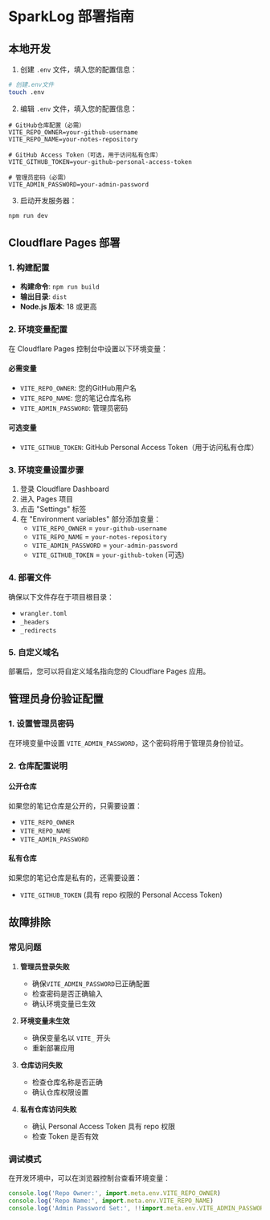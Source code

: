 # SparkLog 部署指南

## 本地开发

1. 创建 `.env` 文件，填入您的配置信息：
```bash
# 创建.env文件
touch .env
```

2. 编辑 `.env` 文件，填入您的配置信息：
```env
# GitHub仓库配置（必需）
VITE_REPO_OWNER=your-github-username
VITE_REPO_NAME=your-notes-repository

# GitHub Access Token（可选，用于访问私有仓库）
VITE_GITHUB_TOKEN=your-github-personal-access-token

# 管理员密码（必需）
VITE_ADMIN_PASSWORD=your-admin-password
```

3. 启动开发服务器：
```bash
npm run dev
```

## Cloudflare Pages 部署

### 1. 构建配置

- **构建命令**: `npm run build`
- **输出目录**: `dist`
- **Node.js 版本**: 18 或更高

### 2. 环境变量配置

在 Cloudflare Pages 控制台中设置以下环境变量：

#### 必需变量
- `VITE_REPO_OWNER`: 您的GitHub用户名
- `VITE_REPO_NAME`: 您的笔记仓库名称
- `VITE_ADMIN_PASSWORD`: 管理员密码

#### 可选变量
- `VITE_GITHUB_TOKEN`: GitHub Personal Access Token（用于访问私有仓库）

### 3. 环境变量设置步骤

1. 登录 Cloudflare Dashboard
2. 进入 Pages 项目
3. 点击 "Settings" 标签
4. 在 "Environment variables" 部分添加变量：
   - `VITE_REPO_OWNER` = `your-github-username`
   - `VITE_REPO_NAME` = `your-notes-repository`
   - `VITE_ADMIN_PASSWORD` = `your-admin-password`
   - `VITE_GITHUB_TOKEN` = `your-github-token` (可选)

### 4. 部署文件

确保以下文件存在于项目根目录：
- `wrangler.toml`
- `_headers`
- `_redirects`

### 5. 自定义域名

部署后，您可以将自定义域名指向您的 Cloudflare Pages 应用。

## 管理员身份验证配置

### 1. 设置管理员密码

在环境变量中设置 `VITE_ADMIN_PASSWORD`，这个密码将用于管理员身份验证。

### 2. 仓库配置说明

#### 公开仓库
如果您的笔记仓库是公开的，只需要设置：
- `VITE_REPO_OWNER`
- `VITE_REPO_NAME`
- `VITE_ADMIN_PASSWORD`

#### 私有仓库
如果您的笔记仓库是私有的，还需要设置：
- `VITE_GITHUB_TOKEN` (具有 repo 权限的 Personal Access Token)

## 故障排除

### 常见问题

1. **管理员登录失败**
   - 确保`VITE_ADMIN_PASSWORD`已正确配置
   - 检查密码是否正确输入
   - 确认环境变量已生效

2. **环境变量未生效**
   - 确保变量名以 `VITE_` 开头
   - 重新部署应用

3. **仓库访问失败**
   - 检查仓库名称是否正确
   - 确认仓库权限设置

4. **私有仓库访问失败**
   - 确认 Personal Access Token 具有 repo 权限
   - 检查 Token 是否有效

### 调试模式

在开发环境中，可以在浏览器控制台查看环境变量：
```javascript
console.log('Repo Owner:', import.meta.env.VITE_REPO_OWNER)
console.log('Repo Name:', import.meta.env.VITE_REPO_NAME)
console.log('Admin Password Set:', !!import.meta.env.VITE_ADMIN_PASSWORD)
``` 
